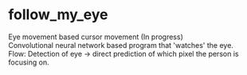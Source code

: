 # follow_my_eye
Eye movement based cursor movement  (In progress)     
Convolutional neural network based program that 'watches' the eye.    
Flow: Detection of eye -> direct prediction of which pixel the person is focusing on.    
